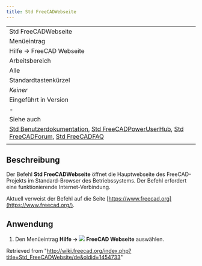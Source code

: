 ```yaml
---
title: Std FreeCADWebseite
---
```


|                                                                                                                                                                                                                                                                                            |
| ------------------------------------------------------------------------------------------------------------------------------------------------------------------------------------------------------------------------------------------------------------------------------------------ |
| Std FreeCADWebseite                                                                                                                                                                                                                                                                        |
| Menüeintrag                                                                                                                                                                                                                                                                                |
| Hilfe → FreeCAD Webseite                                                                                                                                                                                                                                                                   |
| Arbeitsbereich                                                                                                                                                                                                                                                                             |
| Alle                                                                                                                                                                                                                                                                                       |
| Standardtastenkürzel                                                                                                                                                                                                                                                                       |
| _Keiner_                                                                                                                                                                                                                                                                                   |
| Eingeführt in Version                                                                                                                                                                                                                                                                      |
| -                                                                                                                                                                                                                                                                                          |
| Siehe auch                                                                                                                                                                                                                                                                                 |
| [Std Benutzerdokumentation](/Std_FreeCADUserHub/de "Std FreeCADUserHub/de"), [Std FreeCADPowerUserHub](/Std_FreeCADPowerUserHub/de "Std FreeCADPowerUserHub/de"), [Std FreeCADForum](/Std_FreeCADForum/de "Std FreeCADForum/de"), [Std FreeCADFAQ](/Std_FreeCADFAQ/de "Std FreeCADFAQ/de") |
|                                                                                                                                                                                                                                                                                            |

## Beschreibung

Der Befehl **Std FreeCADWebseite** öffnet die Hauptwebseite des FreeCAD-Projekts im Standard-Browser des Betriebssystems. Der Befehl erfordert eine funktionierende Internet-Verbindung.

Aktuell verweist der Befehl auf die Seite [https://www.freecad.org](https://www.freecad.org/).

## Anwendung

1. Den Menüeintrag **Hilfe → ![](/images/Std_FreeCADWebsite.svg) FreeCAD Webseite** auswählen.

Retrieved from "<http://wiki.freecad.org/index.php?title=Std_FreeCADWebsite/de&oldid=1454733>"

